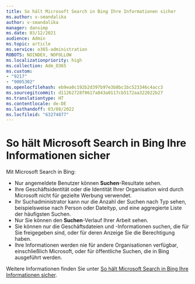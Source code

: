 ```yaml
---
title: So hält Microsoft Search in Bing Ihre Informationen sicher
ms.author: v-smandalika
author: v-smandalika
manager: dansimp
ms.date: 03/12/2021
audience: Admin
ms.topic: article
ms.service: o365-administration
ROBOTS: NOINDEX, NOFOLLOW
ms.localizationpriority: high
ms.collection: Adm_O365
ms.custom:
- "9217"
- "9005302"
ms.openlocfilehash: eb9ea0c192b2d397b97e3b8bc1bc523346c4acc3
ms.sourcegitcommit: d11262728f0617a843a0117cb5172aa322022b27
ms.translationtype: HT
ms.contentlocale: de-DE
ms.lasthandoff: 03/08/2022
ms.locfileid: "63274877"
---
```

# <a name="learn-how-microsoft-search-in-bing-helps-keep-your-information-secure"></a>So hält Microsoft Search in Bing Ihre Informationen sicher

Mit Microsoft Search in Bing:

- Nur angemeldete Benutzer können **Suchen**-Resultate sehen.
- Ihre Geschäftsidentität oder die Identität Ihrer Organisation wird durch Microsoft nicht für gezielte Werbung verwendet.
- Ihr Suchadministrator kann nur die Anzahl der Suchen nach Typ sehen, beispielsweise nach Person oder Dateityp, und eine aggregierte Liste der häufigsten Suchen.
- Nur Sie können den **Suchen**-Verlauf Ihrer Arbeit sehen.
- Sie können nur die Geschäftsdateien und -Informationen suchen, die für Sie freigegeben sind, oder für deren Anzeige Sie die Berechtigung haben.
- Ihre Informationen werden nie für andere Organisationen verfügbar, einschließlich Microsoft, oder für öffentliche Suchen, die in Bing ausgeführt werden.

Weitere Informationen finden Sie unter [So hält Microsoft Search in Bing Ihre Informationen sicher](https://support.microsoft.com/office/how-microsoft-search-in-bing-helps-keep-your-info-secure-cbce46ae-bb1f-4d0e-86f1-5984f4589113).

